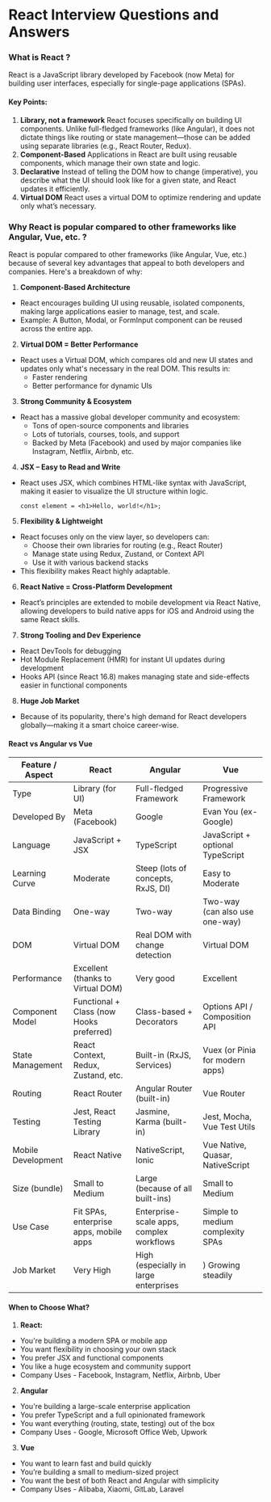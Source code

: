 # React Interview Questions and Answers

### What is React ?
React is a JavaScript library developed by Facebook (now Meta) for building user interfaces, especially for single-page applications (SPAs).

#### Key Points:
1. **Library, not a framework**
React focuses specifically on building UI components. Unlike full-fledged frameworks (like Angular), it does not dictate things like routing or state management—those can be added using separate libraries (e.g., React Router, Redux).
2. **Component-Based**
Applications in React are built using reusable components, which manage their own state and logic.
3. **Declarative**
Instead of telling the DOM how to change (imperative), you describe what the UI should look like for a given state, and React updates it efficiently.
4. **Virtual DOM**
React uses a virtual DOM to optimize rendering and update only what’s necessary.

### Why React is popular compared to other frameworks like Angular, Vue, etc. ?
React is popular compared to other frameworks (like Angular, Vue, etc.) because of several key advantages that appeal to both developers and companies. Here's a breakdown of why:
1. **Component-Based Architecture**
- React encourages building UI using reusable, isolated components, making large applications easier to manage, test, and scale.
- Example: A Button, Modal, or FormInput component can be reused across the entire app.
2. **Virtual DOM = Better Performance**
- React uses a Virtual DOM, which compares old and new UI states and updates only what's necessary in the real DOM. This results in:
  - Faster rendering
  - Better performance for dynamic UIs
3. **Strong Community & Ecosystem**
- React has a massive global developer community and ecosystem:
  - Tons of open-source components and libraries
  - Lots of tutorials, courses, tools, and support
  - Backed by Meta (Facebook) and used by major companies like Instagram, Netflix, Airbnb, etc.
4. **JSX – Easy to Read and Write**
- React uses JSX, which combines HTML-like syntax with JavaScript, making it easier to visualize the UI structure within logic.
  ```
  const element = <h1>Hello, world!</h1>;
  ```
5. **Flexibility & Lightweight**
- React focuses only on the view layer, so developers can:
  - Choose their own libraries for routing (e.g., React Router)
  - Manage state using Redux, Zustand, or Context API
  - Use it with various backend stacks
- This flexibility makes React highly adaptable.
6. **React Native = Cross-Platform Development**
- React’s principles are extended to mobile development via React Native, allowing developers to build native apps for iOS and Android using the same React skills.
7. **Strong Tooling and Dev Experience**
- React DevTools for debugging
- Hot Module Replacement (HMR) for instant UI updates during development
- Hooks API (since React 16.8) makes managing state and side-effects easier in functional components
8. **Huge Job Market**
- Because of its popularity, there's high demand for React developers globally—making it a smart choice career-wise.
#### React vs Angular vs Vue
| Feature / Aspect |	React	| Angular |	Vue |
| ----------------- | ----- | ------ | ----- |
| Type |	Library (for UI)|	Full-fledged Framework	| Progressive Framework |
| Developed By	| Meta (Facebook) |	Google	| Evan You (ex-Google) |
| Language	|JavaScript + JSX|	TypeScript	|JavaScript + optional TypeScript|
|Learning Curve|	Moderate|	Steep (lots of concepts, RxJS, DI)|	Easy to Moderate|
|Data Binding	|One-way|	Two-way	|Two-way (can also use one-way)|
|DOM|	Virtual DOM|	Real DOM with change detection|	Virtual DOM|
|Performance|	Excellent (thanks to Virtual DOM)|	Very good|	Excellent|
|Component Model|	Functional + Class (now Hooks preferred)|	Class-based + Decorators|	Options API / Composition API|
|State Management|	React Context, Redux, Zustand, etc.|	Built-in (RxJS, Services)	|Vuex (or Pinia for modern apps)|
|Routing|	React Router	|Angular Router (built-in)|	Vue Router|
|Testing	|Jest, React Testing Library	|Jasmine, Karma (built-in)|	Jest, Mocha, Vue Test Utils|
|Mobile Development|	React Native|	NativeScript, Ionic|	Vue Native, Quasar, NativeScript|
|Size (bundle)|	Small to Medium|	Large (because of all built-ins)|	Small to Medium|
|Use Case |Fit	SPAs, enterprise apps, mobile apps|	Enterprise-scale apps, complex workflows	|Simple to medium complexity SPAs|
|Job Market| Very High	|High (especially in large enterprises|)	Growing steadily|
#### When to Choose What?
1. **React:**
  - You're building a modern SPA or mobile app
  - You want flexibility in choosing your own stack
  - You prefer JSX and functional components
  - You like a huge ecosystem and community support
  - Company	Uses - Facebook, Instagram, Netflix, Airbnb, Uber
2. **Angular**
  - You're building a large-scale enterprise application
  - You prefer TypeScript and a full opinionated framework
  - You want everything (routing, state, testing) out of the box
  - Company	Uses - Google, Microsoft Office Web, Upwork
3. **Vue**
  - You want to learn fast and build quickly
  - You’re building a small to medium-sized project
  - You want the best of both React and Angular with simplicity
  - Company	Uses - Alibaba, Xiaomi, GitLab, Laravel




